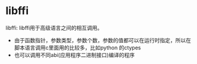 # libffi

libffi: libffi用于高级语言之间的相互调用。

* 由于函数指针，参数类型，参数个数，参数的值都可以在运行时指定，所以在脚本语言调用c里面用的比较多，比如python 的ctypes
* 也可以调用不同abi(应用程序二进制接口)编译的程序

